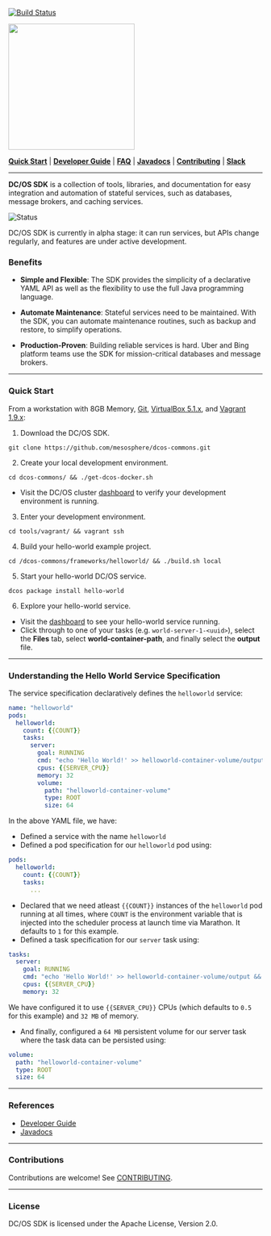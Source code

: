 [![Build Status](https://travis-ci.org/portworx/dcos-commons.svg?branch=px_1.2_0.40.5)](https://travis-ci.org/portworx/dcos-commons)


<p align="left">
  <img src="https://mesosphere.com/wp-content/themes/mesosphere/library/images/assets/dcos-sdk-logo.png" width="250"/>
</p>

[__Quick Start__](README.md#quick-start) |
[__Developer Guide__](https://mesosphere.github.io/dcos-commons/developer-guide.html) |
[__FAQ__](docs/pages/faq.md) |
[__Javadocs__](https://mesosphere.github.io/dcos-commons/reference/api/) |
[__Contributing__](CONTRIBUTING.md) |
[__Slack__](http://chat.dcos.io)

---
__DC/OS SDK__ is a collection of tools, libraries, and documentation for easy integration and automation of stateful services, such as databases, message brokers, and caching services.

![Status](https://img.shields.io/badge/Status-Alpha-BF97F0.svg?style=flat-square)

DC/OS SDK is currently in alpha stage: it can run services, but APIs change regularly, and features are under active development.

### Benefits

* __Simple and Flexible__: The SDK provides the simplicity of a declarative YAML API as well as the flexibility to use the full Java programming language.

* __Automate Maintenance__: Stateful services need to be maintained. With the SDK, you can automate maintenance routines, such as backup and restore, to simplify operations.

* __Production-Proven__: Building reliable services is hard. Uber and Bing platform teams use the SDK for mission-critical databases and message brokers.

---
### Quick Start

From a workstation with 8GB Memory, [Git](https://git-scm.com/book/en/v2/Getting-Started-Installing-Git), [VirtualBox 5.1.x](https://www.virtualbox.org/), and [Vagrant 1.9.x](https://www.vagrantup.com/downloads.html):

1. Download the DC/OS SDK.
  ```
  git clone https://github.com/mesosphere/dcos-commons.git
  ```

2. Create your local development environment.
  ```
  cd dcos-commons/ && ./get-dcos-docker.sh
  ```
  * Visit the DC/OS cluster [dashboard](http://172.17.0.2/) to verify your development environment is running.

3. Enter your development environment.
  ```
  cd tools/vagrant/ && vagrant ssh
  ```

4. Build your hello-world example project.
  ```
  cd /dcos-commons/frameworks/helloworld/ && ./build.sh local
  ```

5. Start your hello-world DC/OS service.
  ```
  dcos package install hello-world
  ```

6. Explore your hello-world service.
  * Visit the [dashboard](http://172.17.0.2/#/services/%2Fhello-world/) to see your hello-world service running.
  * Click through to one of your tasks (e.g. `world-server-1-<uuid>`), select the __Files__ tab, select __world-container-path__, and finally select the __output__ file.

---
### Understanding the Hello World Service Specification

The service specification declaratively defines the `helloworld` service:

```yaml
name: "helloworld"
pods:
  helloworld:
    count: {{COUNT}}
    tasks:
      server:
        goal: RUNNING
        cmd: "echo 'Hello World!' >> helloworld-container-volume/output && sleep 10"
        cpus: {{SERVER_CPU}}
        memory: 32
        volume:
          path: "helloworld-container-volume"
          type: ROOT
          size: 64
```

In the above YAML file, we have:
* Defined a service with the name `helloworld`
* Defined a pod specification for our `helloworld` pod using:

```yaml
pods:
  helloworld:
    count: {{COUNT}}
    tasks:
      ...
```
* Declared that we need atleast `{{COUNT}}` instances of the `helloworld` pod running at all times, where `COUNT` is the environment variable that is injected into the scheduler process at launch time via Marathon. It defaults to `1` for this example.
* Defined a task specification for our `server` task using:

```yaml
tasks:
  server:
    goal: RUNNING
    cmd: "echo 'Hello World!' >> helloworld-container-volume/output && sleep 10"
    cpus: {{SERVER_CPU}}
    memory: 32
```
We have configured it to use `{{SERVER_CPU}}` CPUs (which defaults to `0.5` for this example) and `32 MB` of memory.
* And finally, configured a `64 MB` persistent volume for our server task where the task data can be persisted using:

```yaml
volume:
  path: "helloworld-container-volume"
  type: ROOT
  size: 64
```

---
### References
* [Developer Guide](https://mesosphere.github.io/dcos-commons/developer-guide.html)
* [Javadocs](https://mesosphere.github.io/dcos-commons/reference/api/)

---
### Contributions
Contributions are welcome! See [CONTRIBUTING](CONTRIBUTING.md).

---
### License
DC/OS SDK is licensed under the Apache License, Version 2.0.
